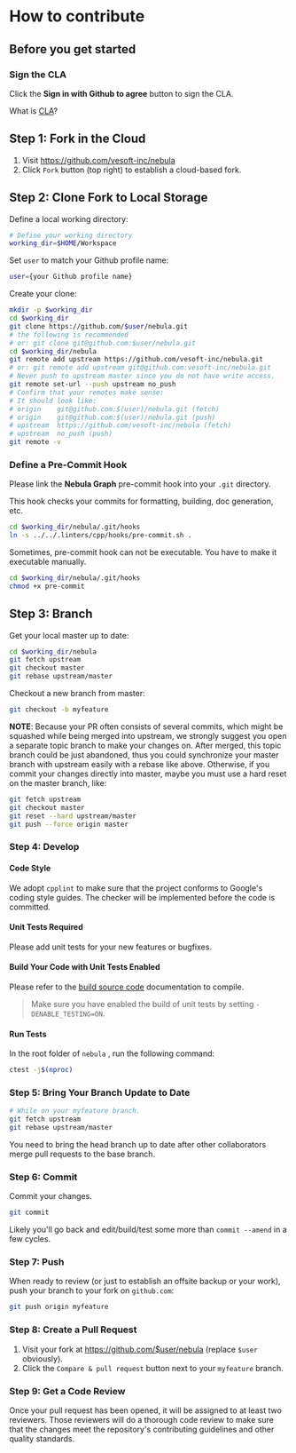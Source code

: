 # How to contribute

## Before you get started

### Sign the CLA

Click the **Sign in with Github to agree** button to sign the CLA.

What is [CLA](https://www.apache.org/licenses/contributor-agreements.html)?

## Step 1: Fork in the Cloud

1. Visit https://github.com/vesoft-inc/nebula
1. Click `Fork` button (top right) to establish a cloud-based fork.

## Step 2: Clone Fork to Local Storage

Define a local working directory:

```bash
# Define your working directory
working_dir=$HOME/Workspace
```

Set `user` to match your Github profile name:

```bash
user={your Github profile name}
```

Create your clone:

```bash
mkdir -p $working_dir
cd $working_dir
git clone https://github.com/$user/nebula.git
# the following is recommended
# or: git clone git@github.com:$user/nebula.git
cd $working_dir/nebula
git remote add upstream https://github.com/vesoft-inc/nebula.git
# or: git remote add upstream git@github.com:vesoft-inc/nebula.git
# Never push to upstream master since you do not have write access.
git remote set-url --push upstream no_push
# Confirm that your remotes make sense:
# It should look like:
# origin    git@github.com:$(user)/nebula.git (fetch)
# origin    git@github.com:$(user)/nebula.git (push)
# upstream  https://github.com/vesoft-inc/nebula (fetch)
# upstream  no_push (push)
git remote -v
```

### Define a Pre-Commit Hook

Please link the **Nebula Graph** pre-commit hook into your `.git` directory.

This hook checks your commits for formatting, building, doc generation, etc.

```bash
cd $working_dir/nebula/.git/hooks
ln -s ../../.linters/cpp/hooks/pre-commit.sh .
```

Sometimes, pre-commit hook can not be executable. You have to make it executable manually.

```bash
cd $working_dir/nebula/.git/hooks
chmod +x pre-commit
```

## Step 3: Branch

Get your local master up to date:

```bash
cd $working_dir/nebula
git fetch upstream
git checkout master
git rebase upstream/master
```

Checkout a new branch from master:

```bash
git checkout -b myfeature
```

**NOTE**: Because your PR often consists of several commits, which might be squashed while being merged into upstream,
we strongly suggest you open a separate topic branch to make your changes on. After merged,
this topic branch could be just abandoned, thus you could synchronize your master branch with
upstream easily with a rebase like above. Otherwise, if you commit your changes directly into master,
maybe you must use a hard reset on the master branch, like:

```bash
git fetch upstream
git checkout master
git reset --hard upstream/master
git push --force origin master
```

### Step 4: Develop

#### Code Style

We adopt `cpplint` to make sure that the project conforms to Google's coding style guides. The checker will be implemented before the code is committed.

#### Unit Tests Required

Please add unit tests for your new features or bugfixes.

#### Build Your Code with Unit Tests Enabled

Please refer to the [build source code](https://docs.nebula-graph.io/master/4.deployment-and-installation/1.resource-preparations/) documentation to compile.

> Make sure you have enabled the build of unit tests by setting `-DENABLE_TESTING=ON`.
#### Run Tests

In the root folder of `nebula` , run the following command:

```bash
ctest -j$(nproc)
```

### Step 5: Bring Your Branch Update to Date

```bash
# While on your myfeature branch.
git fetch upstream
git rebase upstream/master
```

You need to bring the head branch up to date after other collaborators merge pull requests to the base branch.

### Step 6: Commit

Commit your changes.

```bash
git commit
```

Likely you'll go back and edit/build/test some more than `commit --amend` in a few cycles.

### Step 7: Push

When ready to review (or just to establish an offsite backup or your work),
push your branch to your fork on `github.com`:

```bash
git push origin myfeature
```

### Step 8: Create a Pull Request

1. Visit your fork at https://github.com/$user/nebula (replace `$user` obviously).
2. Click the `Compare & pull request` button next to your `myfeature` branch.

### Step 9: Get a Code Review

Once your pull request has been opened, it will be assigned to at least two
reviewers. Those reviewers will do a thorough code review to make sure that the changes meet the repository's contributing guidelines and other quality standards.
